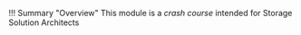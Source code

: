 !!! Summary "Overview"
    This module is a *crash course* intended for Storage Solution Architects 
